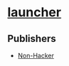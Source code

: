 # [launcher](https://pypi.org/project/launcher)



## Publishers
- [Non-Hacker](https://pypi.org/user/Non-Hacker)

